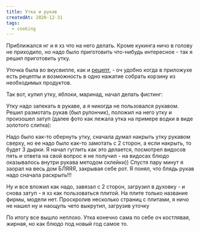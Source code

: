 ```yaml
---
title: Утка и рукав
createdAt: 2020-12-31
tags: 
  - cooking
---
```


Приближался нг и я хз что на него делать. Кроме кукинга ничо в голову не приходило, но надо было приготовить что-нибудь
интересное - так я решил приготовить утку.

Уточка была во вкусвилле, как и <a href="https://vkusvill.ru/recipes/utka-s-yablokami.html">рецепт</a>, - оч удобно
когда в приложухе есть рецепты и возможность в одно нажатие собрать корзину из необходимых продуктов.

Так вот, купил утку, яблоки, маринад, начал делать фистинг:

<img-row :images="['/cool-story/cooking/duck-1.jpg']"></img-row>

<!--more-->

Утку надо запекать в рукаве, а я никогда не пользовался рукавом. Решил размотать рукав (был рулончик), положил на него
утку и произошел затуп (далее фото как лежала утка на примере водки в виде золотого слитка):

<img-row :images="['/cool-story/cooking/sleeve-1.jpg']"></img-row>

Надо было как-то обернуть утку, сначала думал накрыть утку рукавом сверху, но ее надо было как-то замотать с 2 сторон, а
если накрыть, то будет 3 дырки. Я начал гуглить как это делается, посмотрел видосов пять и ответа на свой вопрос я не
получил - на видосах блюдо оказывалось внутри рукава методом склейки)) Спустя пару минут я заорал на весь дом БЛЯЯЯ,
закрывая себе рот. Я понял, что блядь рукав надо сначала раскрыть!!!

<img-row :images="['/cool-story/cooking/sleeve-2.jpg']"></img-row>

Ну и все вложил как надо, завязал с 2 сторон, загрузил в духовку - и снова затуп - я хз как пользоваться плитой. На
плите только название фирмы, модели нет. Проскролив несколько страниц с плитами, я ничо не нашел ну и наощупь чето
выкрутил, загрузив уточку

<img-row :images="['/cool-story/cooking/duck-2.jpg']"></img-row>

По итогу все вышло неплохо. Утка конечно сама по себе оч костлявая, жирная, но как блюдо под новый год самое то.
